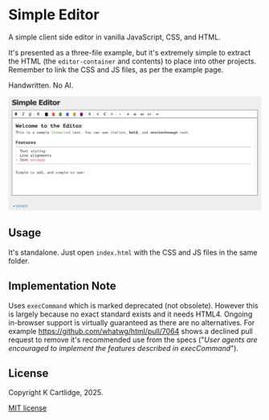 # Simple Editor

A simple client side editor in vanilla JavaScript, CSS, and HTML.

It's presented as a three-file example, but it's extremely simple to extract the HTML (the `editor-container` and contents) to place into other projects.  Remember to link the CSS and JS files, as per the example page.

Handwritten. No AI.

![screenshot](./screenshot.png)

## Usage

It's standalone.
Just open `index.html` with the CSS and JS files in the same folder.

## Implementation Note

Uses `execCommand` which is marked deprecated (not obsolete).
However this is largely because no exact standard exists and it needs HTML4.
Ongoing in-browser support is virtually guaranteed as there are no alternatives.
For example https://github.com/whatwg/html/pull/7064 shows a declined pull request to remove it's recommended use from the specs ("*User agents are encouraged to implement the features described in execCommand*").

## License

Copyright K Cartlidge, 2025.

[MIT license](./LICENSE.md)
